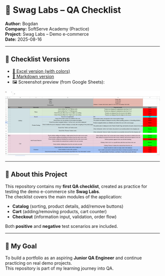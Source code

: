 
# 🧪 Swag Labs – QA Checklist

**Author:** Bogdan  
**Company:** SoftServe Academy (Practice)  
**Project:** Swag Labs – Demo e-commerce  
**Date:** 2025-08-16  

---

## 📑 Checklist Versions

- [📂 Excel version (with colors)](First_checklist_SwagLabs.xlsx)  
- [📄 Markdown version](SwagLabs_Checklist.md)  
- 🖼️ Screenshot preview (from Google Sheets):  

![Checklist Preview](images/checklist_preview.png)

---

## 🧪 About this Project
This repository contains my **first QA checklist**, created as practice for testing the demo e-commerce site **Swag Labs**.  
The checklist covers the main modules of the application:

- **Catalog** (sorting, product details, add/remove buttons)  
- **Cart** (adding/removing products, cart counter)  
- **Checkout** (information input, validation, order flow)  

Both **positive** and **negative** test scenarios are included.

---

## 🎯 My Goal
To build a portfolio as an aspiring **Junior QA Engineer** and continue practicing on real demo projects.  
This repository is part of my learning journey into QA.

